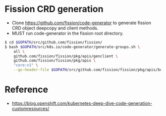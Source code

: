 # Fission CRD generation

* Clone https://github.com/fission/code-generator to generate fission CRD object deepcopy and client methods.
* MUST run code-generator in the fission root directory.

``` bash
$ cd $GOPATH/src/github.com/fission/fission/
$ bash $GOPATH/src/k8s.io/code-generator/generate-groups.sh \
    all \
    github.com/fission/fission/pkg/apis/genclient \
    github.com/fission/fission/pkg/apis \
    "core:v1" \
    --go-header-file $GOPATH/src/github.com/fission/fission/pkg/apis/boilerplate.txt
```

# Reference

* https://blog.openshift.com/kubernetes-deep-dive-code-generation-customresources/
